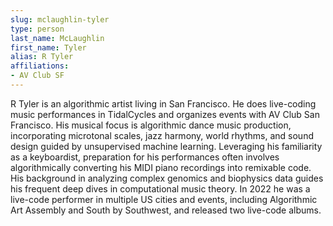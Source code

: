 ```yaml
---
slug: mclaughlin-tyler
type: person
last_name: McLaughlin
first_name: Tyler
alias: R Tyler
affiliations:
- AV Club SF
---
```


R Tyler is an algorithmic artist living in San Francisco. He does live-coding music performances in TidalCycles and organizes events with AV Club San Francisco. His musical focus is algorithmic dance music production, incorporating microtonal scales, jazz harmony, world rhythms, and sound design guided by unsupervised machine learning. Leveraging his familiarity as a keyboardist, preparation for his performances often involves algorithmically converting his MIDI piano recordings into remixable code. His background in analyzing complex genomics and biophysics data guides his frequent deep dives in computational music theory. In 2022 he was a live-code performer in multiple US cities and events, including Algorithmic Art Assembly and South by Southwest, and released two live-code albums.